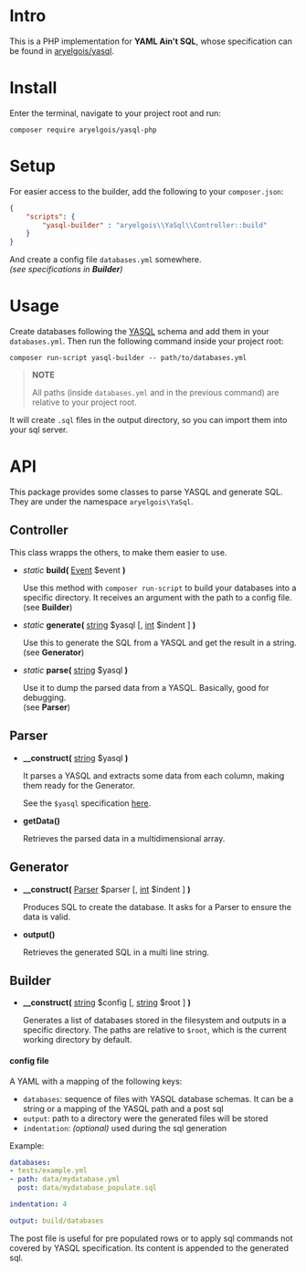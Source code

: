 # Intro

This is a PHP implementation for **YAML Ain't SQL**, whose specification can be
found in [aryelgois/yasql].


# Install

Enter the terminal, navigate to your project root and run:

`composer require aryelgois/yasql-php`


# Setup

For easier access to the builder, add the following to your `composer.json`:

```json
{
    "scripts": {
        "yasql-builder" : "aryelgois\\YaSql\\Controller::build"
    }
}
```

And create a config file `databases.yml` somewhere.  
_(see specifications in **Builder**)_


# Usage

Create databases following the [YASQL][aryelgois/yasql] schema and add them in
your `databases.yml`. Then run the following command inside your project root:

`composer run-script yasql-builder -- path/to/databases.yml`

> **NOTE**
>
> All paths (inside `databases.yml` and in the previous command) are relative to
> your project root.

It will create `.sql` files in the output directory, so you can import them into
your sql server.


# API

This package provides some classes to parse YASQL and generate SQL. They are
under the namespace `aryelgois\YaSql`.


## Controller

This class wrapps the others, to make them easier to use.

- _static_ **build(** [Event] $event **)**

  Use this method with `composer run-script` to build your databases into a
  specific directory. It receives an argument with the path to a config file.  
  (see **Builder**)

- _static_ **generate(** [string] $yasql \[, [int] $indent \] **)**

  Use this to generate the SQL from a YASQL and get the result in a string.  
  (see **Generator**)

- _static_ **parse(** [string] $yasql **)**

  Use it to dump the parsed data from a YASQL. Basically, good for debugging.  
  (see **Parser**)


## Parser

- **__construct(** [string] $yasql **)**

  It parses a YASQL and extracts some data from each column, making them ready
  for the Generator.

  See the `$yasql` specification [here][aryelgois/yasql].

- **getData()**

  Retrieves the parsed data in a multidimensional array.


## Generator

- **__construct(** [Parser] $parser \[, [int] $indent \] **)**

  Produces SQL to create the database. It asks for a Parser to ensure the data
  is valid.

- **output()**

  Retrieves the generated SQL in a multi line string.


## Builder

- **__construct(** [string] $config \[, [string] $root \] **)**

  Generates a list of databases stored in the filesystem and outputs in a
  specific directory. The paths are relative to `$root`, which is the current
  working directory by default.


#### config file

A YAML with a mapping of the following keys:

- `databases`: sequence of files with YASQL database schemas. It can be a
  string or a mapping of the YASQL path and a post sql
- `output`: path to a directory were the generated files will be stored
- `indentation`: _(optional)_ used during the sql generation

Example:

```yaml
databases:
- tests/example.yml
- path: data/mydatabase.yml
  post: data/mydatabase_populate.sql

indentation: 4

output: build/databases
```

The post file is useful for pre populated rows or to apply sql commands not
covered by YASQL specification. Its content is appended to the generated sql.


[aryelgois/yasql]: https://github.com/aryelgois/yasql
[Event]: https://getcomposer.org/apidoc/master/Composer/Script/Event.html
[int]: https://secure.php.net/manual/en/language.types.integer.php
[string]: https://secure.php.net/manual/en/language.types.string.php
[Parser]: src/Parser.php
